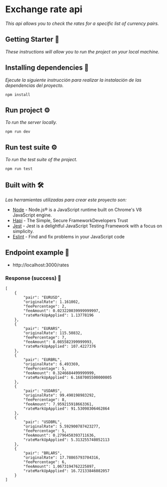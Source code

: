 # Exchange rate api

_This api allows you to check the rates for a specific list of currency pairs._

## Getting Starter 🚀

_These instructions will allow you to run the project on your local machine._



## Installing dependencies 🔧

_Ejecute la siguiente instrucción para realizar la instalación de las dependencias del proyecto._

```
npm install
```

## Run project ⚙️

_To run the server locally._

```
npm run dev
```

## Run test suite ⚙️

_To run the test suite of the project._

```
npm run test
```

## Built with 🛠️

_Las herramientas utilizadas para crear este proyecto son:_

* [Node](https://nodejs.org/en/) - Node.js® is a JavaScript runtime built on Chrome's V8 JavaScript engine.
* [Hapi](https://hapi.dev/) - The Simple, Secure FrameworkDevelopers Trust
* [Jest](https://jestjs.io/) - Jest is a delightful JavaScript Testing Framework with a focus on simplicity.
* [Eslint](https://eslint.org/) - Find and fix problems in your JavaScript code

## Endpoint example 📖

* http://localhost:3000/rates

### Response (success)  📖
```
[
    {
        "pair": "EURUSD",
        "originalRate": 1.161002,
        "feePercentage": 2,
        "feeAmount": 0.023220039999999997,
        "rateMarkUpApplied": 1.13778196
    },
    {
        "pair": "EURARS",
        "originalRate": 115.50832,
        "feePercentage": 7,
        "feeAmount": 8.085582399999993,
        "rateMarkUpApplied": 107.4227376
    },
    {
        "pair": "EURBRL",
        "originalRate": 6.493369,
        "feePercentage": 5,
        "feeAmount": 0.3246684499999999,
        "rateMarkUpApplied": 6.1687005500000005
    },
    {
        "pair": "USDARS",
        "originalRate": 99.490198983292,
        "feePercentage": 8,
        "feeAmount": 7.959215918663361,
        "rateMarkUpApplied": 91.53098306462864
    },
    {
        "pair": "USDBRL",
        "originalRate": 5.592900787423277,
        "feePercentage": 5,
        "feeAmount": 0.2796450393711636,
        "rateMarkUpApplied": 5.313255748052113
    },
    {
        "pair": "BRLARS",
        "originalRate": 17.78865793704316,
        "feePercentage": 6,
        "feeAmount": 1.0673194762225897,
        "rateMarkUpApplied": 16.72133846082057
    }
]
```
